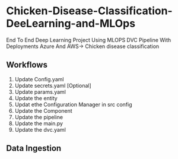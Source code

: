 # Chicken-Disease-Classification-DeeLearning-and-MLOps
End To End Deep Learning Project Using MLOPS DVC Pipeline With Deployments Azure And AWS-> Chicken disease classification

## Workflows

1. Update Config.yaml
2. Update secrets.yaml [Optional]
3. Update params.yaml
4. Update the entity
5. Updat ethe Configuration Manager in src config
6. Update the Component
7. Update the pipeline
8. Update the main.py
9. Update the dvc.yaml

## Data Ingestion

